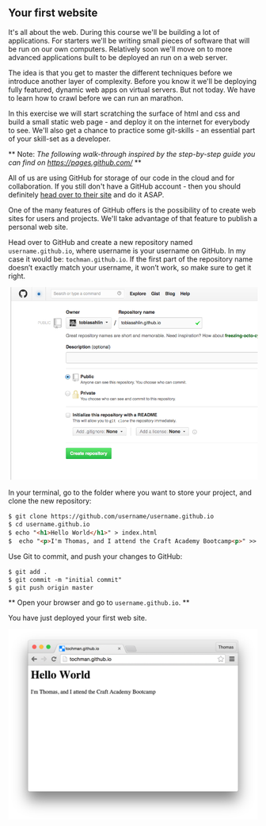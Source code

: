 ## Your first website

It's all about the web. During this course we'll be building a lot of applications. For starters we'll be writing small pieces of software that will be run on our own computers. Relatively soon we'll move on to more advanced applications built to be deployed an run on a web server.

The idea is that you get to master the different techniques before we introduce another layer of complexity. Before you know it we'll be deploying fully featured, dynamic web apps on virtual servers. But not today. We have to learn how to crawl before we can run an marathon.

In this exercise we will start scratching the surface of html and css and build a small static web page - and deploy it on the internet for everybody to see. We'll also get a chance to practice some git-skills - an essential part of your skill-set as a developer. 

** Note: *The following walk-through inspired by the step-by-step guide you can find on https://pages.github.com/* **

All of us are using GitHub for storage of our code in the cloud and for collaboration. If you still don't have a GitHub account - then you should definitely [head over to their site](https://github.com) and do it ASAP.

One of the many features of GitHub offers is the possibility of to create web sites for users and projects. We'll take advantage of that feature to publish a personal web site.

Head over to GitHub and create a new repository named `username.github.io`, where username is your username on GitHub. In my case it would be:  `tochman.github.io`. If the first part of the repository name doesn’t exactly match your username, it won’t work, so make sure to get it right.

![](../images/github_io_step1.png)

In your terminal, go to the folder where you want to store your project, and clone the new repository:

```html
$ git clone https://github.com/username/username.github.io
$ cd username.github.io
$ echo "<h1>Hello World</h1>" > index.html
$  echo "<p>I'm Thomas, and I attend the Craft Academy Bootcamp<p>" >> index.html
```

Use Git to commit, and push your changes to GitHub:
```shell
$ git add .
$ git commit -m "initial commit"
$ git push origin master
```

** Open your browser and go to `username.github.io`. **

You have just deployed your first web site. 

![](../images/github_io_step2.png)


